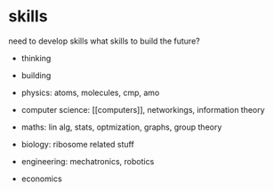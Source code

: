 # skills

need to develop skills
what skills to build the future?
- thinking 
- building 

- physics: atoms, molecules, cmp, amo
- computer science: [[computers]], networkings, information theory
- maths: lin alg, stats, optmization, graphs, group theory
- biology: ribosome related stuff
- engineering: mechatronics, robotics
- economics
